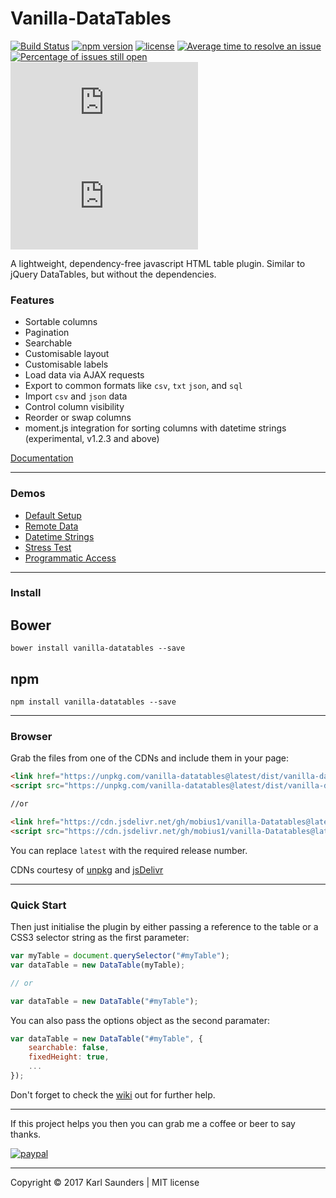 # Vanilla-DataTables
[![Build Status](https://travis-ci.org/Mobius1/Vanilla-DataTables.svg?branch=master)](https://travis-ci.org/Mobius1/Vanilla-DataTables) [![npm version](https://badge.fury.io/js/vanilla-datatables.svg)](https://badge.fury.io/js/vanilla-datatables) [![license](https://img.shields.io/github/license/mashape/apistatus.svg)](https://github.com/Mobius1/Vanilla-DataTables/blob/master/LICENSE) [![Average time to resolve an issue](http://isitmaintained.com/badge/resolution/mobius1/vanilla-datatables.svg)](http://isitmaintained.com/project/mobius1/vanilla-datatables "Average time to resolve an issue") [![Percentage of issues still open](http://isitmaintained.com/badge/open/mobius1/vanilla-datatables.svg)](http://isitmaintained.com/project/mobius1/vanilla-datatables "Percentage of issues still open") ![](http://img.badgesize.io/Mobius1/Vanilla-DataTables/master/dist/vanilla-dataTables.min.js) ![](http://img.badgesize.io/Mobius1/Vanilla-DataTables/master/dist/vanilla-dataTables.min.js?compression=gzip&label=gzipped)

A lightweight, dependency-free javascript HTML table plugin. Similar to jQuery DataTables, but without the dependencies.

### Features

* Sortable columns
* Pagination
* Searchable
* Customisable layout
* Customisable labels
* Load data via AJAX requests
* Export to common formats like `csv`, `txt` `json`, and `sql`
* Import `csv` and `json` data
* Control column visibility
* Reorder or swap columns
* moment.js integration for sorting columns with datetime strings (experimental, v1.2.3 and above)


[Documentation](https://github.com/Mobius1/Vanilla-DataTables/wiki)

---

### Demos

* [Default Setup](https://s.codepen.io/Mobius1/debug/VadmKb)
* [Remote Data](https://codepen.io/Mobius1/pen/XaRepW?editors=0010)
* [Datetime Strings](https://codepen.io/Mobius1/pen/jwXPKN?editors=0010)
* [Stress Test](https://s.codepen.io/Mobius1/debug/qjLaKd)
* [Programmatic Access](https://s.codepen.io/Mobius1/debug/rwGyJa)

---

### Install

## Bower
```
bower install vanilla-datatables --save
```

## npm
```
npm install vanilla-datatables --save
```

---

### Browser

Grab the files from one of the CDNs and include them in your page:

```html
<link href="https://unpkg.com/vanilla-datatables@latest/dist/vanilla-dataTables.min.css" rel="stylesheet" type="text/css">
<script src="https://unpkg.com/vanilla-datatables@latest/dist/vanilla-dataTables.min.js" type="text/javascript"></script>

//or

<link href="https://cdn.jsdelivr.net/gh/mobius1/vanilla-Datatables@latest/dist/vanilla-dataTables.min.css" rel="stylesheet" type="text/css">
<script src="https://cdn.jsdelivr.net/gh/mobius1/vanilla-Datatables@latest/dist/vanilla-dataTables.min.js" type="text/javascript"></script>
```

You can replace `latest` with the required release number.

CDNs courtesy of [unpkg](https://unpkg.com/#/) and [jsDelivr](http://www.jsdelivr.com/)

---

### Quick Start

Then just initialise the plugin by either passing a reference to the table or a CSS3 selector string as the first parameter:

```javascript
var myTable = document.querySelector("#myTable");
var dataTable = new DataTable(myTable);

// or

var dataTable = new DataTable("#myTable");

```

You can also pass the options object as the second paramater:

```javascript
var dataTable = new DataTable("#myTable", {
	searchable: false,
	fixedHeight: true,
	...
});
```

Don't forget to check the [wiki](https://github.com/Mobius1/Vanilla-DataTables/wiki) out for further help.

---

If this project helps you then you can grab me a coffee or beer to say thanks.

[![paypal](https://www.paypalobjects.com/en_US/i/btn/btn_donateCC_LG.gif)](https://www.paypal.com/cgi-bin/webscr?cmd=_s-xclick&hosted_button_id=9B9KD4X57X8V8)

---

Copyright © 2017 Karl Saunders | MIT license